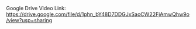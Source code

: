 Google Drive Video Link: https://drive.google.com/file/d/1phn_bY48D7DDGJxSaoCW22FjAmwQhw9o/view?usp=sharing
